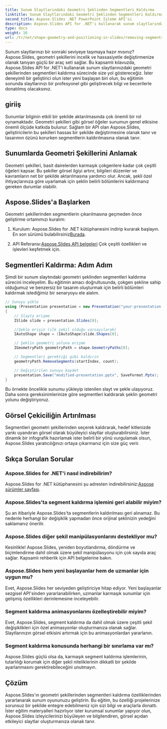 ```yaml
---
title: Sunum Slaytlarındaki Geometri Şeklinden Segmentleri Kaldırma
linktitle: Sunum Slaytlarındaki Geometri Şeklinden Segmentleri Kaldırma
second_title: Aspose.Slides .NET PowerPoint İşleme API'si
description: Aspose.Slides API for .NET'i kullanarak sunum slaytlarındaki geometri şekillerinden segmentleri nasıl kaldıracağınızı öğrenin. Kaynak koduyla adım adım kılavuz. Slaytlarınızı hassas bir şekilde geliştirin.
type: docs
weight: 16
url: /tr/net/shape-geometry-and-positioning-in-slides/removing-segments-geometry-shape/
---
```


Sunum slaytlarınızı bir sonraki seviyeye taşımaya hazır mısınız? Aspose.Slides, geometri şekillerini incelik ve hassasiyetle değiştirmenize olanak tanıyan güçlü bir araç seti sağlar. Bu kapsamlı kılavuzda, Aspose.Slides API for .NET'i kullanarak sunum slaytlarınızdaki geometri şekillerinden segmentleri kaldırma sürecinde size yol göstereceğiz. İster deneyimli bir geliştirici olun ister yeni başlayan biri olun, bu eğitimin sonunda slaytlarınızı bir profesyonel gibi geliştirecek bilgi ve becerilerle donatılmış olacaksınız.

## giriiş

Sunumlar bilginin etkili bir şekilde aktarılmasında çok önemli bir rol oynamaktadır. Geometri şekilleri gibi görsel öğeler sunumun genel etkisine önemli ölçüde katkıda bulunur. Sağlam bir API olan Aspose.Slides, geliştiricilerin bu şekilleri hassas bir şekilde değiştirmesine olanak tanır ve tasarımın özünü korurken segmentlerin kaldırılmasına olanak tanır.

## Sunumlarda Geometri Şekillerini Anlamak

Geometri şekilleri, basit dairelerden karmaşık çokgenlere kadar çok çeşitli öğeleri kapsar. Bu şekiller görsel ilgiyi artırır, bilgileri düzenler ve kavramların net bir şekilde aktarılmasına yardımcı olur. Ancak, şekli özel ihtiyaçlarınıza göre uyarlamak için şeklin belirli bölümlerini kaldırmanız gereken durumlar olabilir.

## Aspose.Slides'a Başlarken

Geometri şekillerinden segmentlerin çıkarılmasına geçmeden önce geliştirme ortamımızı kuralım:

1.  Kurulum: Aspose.Slides for .NET kütüphanesini indirip kurarak başlayın. En son sürümü bulabilirsiniz[Burada](https://releases.aspose.com/slides/net/).

2.  API Referansı:[Aspose.Slides API belgeleri](https://reference.aspose.com/slides/net/) Çok çeşitli özellikleri ve işlevleri keşfetmek için.

## Segmentleri Kaldırma: Adım Adım

Şimdi bir sunum slaytındaki geometri şeklinden segmentleri kaldırma sürecini inceleyelim. Bu eğitimin amacı doğrultusunda, çokgen şekline sahip olduğumuz ve benzersiz bir tasarım oluşturmak için belirli bölümleri kaldırmak istediğimiz bir senaryoyu ele alalım.

```csharp
// Sunuyu yükle
using (Presentation presentation = new Presentation("your-presentation.pptx"))
{
    // Slayta erişme
    ISlide slide = presentation.Slides[0];

    //Şekle erişin (ilk şekil olduğu varsayılarak)
    IAutoShape shape = (IAutoShape)slide.Shapes[0];

    // Şeklin geometri yoluna erişme
    IGeometryPath geometryPath = shape.GeometryPaths[0];

    // Segmentleri gerektiği gibi kaldırın
    geometryPath.RemoveSegments(startIndex, count);

    // Değiştirilen sunuyu kaydet
    presentation.Save("modified-presentation.pptx", SaveFormat.Pptx);
}
```

Bu örnekte öncelikle sunumu yükleyip istenilen slayt ve şekle ulaşıyoruz. Daha sonra gereksinimlerinize göre segmentleri kaldırarak şeklin geometri yolunu değiştiriyoruz.

## Görsel Çekiciliğin Artırılması

Segmentleri geometri şekillerinden seçerek kaldırarak, hedef kitlenizde yankı uyandıran görsel olarak büyüleyici slaytlar oluşturabilirsiniz. İster dinamik bir infografik hazırlamak ister belirli bir yönü vurgulamak olsun, Aspose.Slides yaratıcılığınızı ortaya çıkarmanız için size güç verir.

## Sıkça Sorulan Sorular

### Aspose.Slides for .NET'i nasıl indirebilirim?

 Aspose.Slides for .NET kütüphanesini şu adresten indirebilirsiniz:[Aspose sürümler sayfası](https://releases.aspose.com/slides/net/). 

### Aspose.Slides'ta segment kaldırma işlemini geri alabilir miyim?

Şu an itibariyle Aspose.Slides'ta segmentlerin kaldırılması geri alınamaz. Bu nedenle herhangi bir değişiklik yapmadan önce orijinal şeklinizin yedeğini saklamanız önerilir.

### Aspose.Slides diğer şekil manipülasyonlarını destekliyor mu?

Kesinlikle! Aspose.Slides, yeniden boyutlandırma, döndürme ve biçimlendirme dahil olmak üzere şekil manipülasyonu için çok sayıda araç sağlar. Kapsamlı rehberlik için API belgelerine bakın.

### Aspose.Slides hem yeni başlayanlar hem de uzmanlar için uygun mu?

Evet, Aspose.Slides her seviyeden geliştiriciye hitap ediyor. Yeni başlayanlar sezgisel API'sinden yararlanabilirken, uzmanlar karmaşık sunumlar için gelişmiş özellikleri derinlemesine inceleyebilir.

### Segment kaldırma animasyonlarını özelleştirebilir miyim?

Evet, Aspose.Slides, segment kaldırma da dahil olmak üzere çeşitli şekil değişiklikleri için özel animasyonlar oluşturmanıza olanak sağlar. Slaytlarınızın görsel etkisini artırmak için bu animasyonlardan yararlanın.

### Segment kaldırma konusunda herhangi bir sınırlama var mı?

Aspose.Slides güçlü olsa da, karmaşık segment kaldırma işlemlerinin, tutarlılığı korumak için diğer şekil niteliklerinin dikkatli bir şekilde ayarlanmasını gerektirebileceğini unutmayın.

## Çözüm

Aspose.Slides'ın geometri şekillerinden segmentleri kaldırma özelliklerinden yararlanarak sunum oyununuzu geliştirin. Bu eğitim, bu özelliği projelerinize sorunsuz bir şekilde entegre edebilmeniz için sizi bilgi ve araçlarla donattı. İster eğitim materyalleri hazırlıyor ister kurumsal sunumlar yapıyor olun, Aspose.Slides izleyicilerinizi büyüleyen ve bilgilendiren, görsel açıdan etkileyici slaytlar oluşturmanıza olanak tanır.